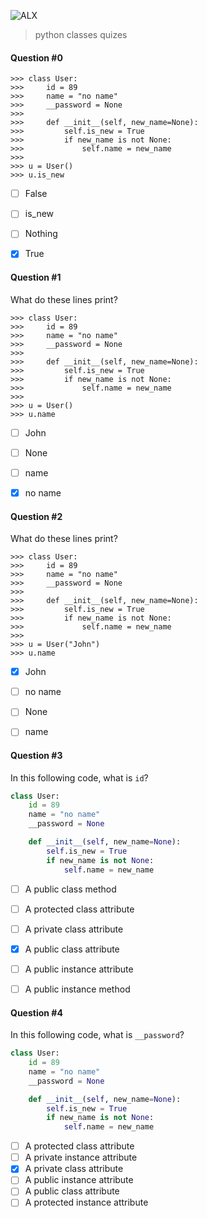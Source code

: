 ![ALX](https://assets.imaginablefutures.com/media/images/ALX_Logo.max-200x150.png)
> python classes quizes

#### Question #0
```
>>> class User:
>>>     id = 89
>>>     name = "no name"
>>>     __password = None
>>>     
>>>     def __init__(self, new_name=None):
>>>         self.is_new = True
>>>         if new_name is not None:
>>>             self.name = new_name
>>> 
>>> u = User()
>>> u.is_new

```
* [ ] False
* [ ] is_new
* [ ] Nothing 
* [X] True


#### Question #1
What do these lines print?
```
>>> class User:
>>>     id = 89
>>>     name = "no name"
>>>     __password = None
>>>     
>>>     def __init__(self, new_name=None):
>>>         self.is_new = True
>>>         if new_name is not None:
>>>             self.name = new_name
>>> 
>>> u = User()
>>> u.name
```

* [ ] John 
* [ ] None
* [ ] name
* [X] no name


#### Question #2
What do these lines print?
```
>>> class User:
>>>     id = 89
>>>     name = "no name"
>>>     __password = None
>>>     
>>>     def __init__(self, new_name=None):
>>>         self.is_new = True
>>>         if new_name is not None:
>>>             self.name = new_name
>>> 
>>> u = User("John")
>>> u.name
```
* [X] John 
* [ ] no name
* [ ] None
* [ ] name


#### Question #3
In this following code, what is ```id```?
```python
class User:
    id = 89
    name = "no name"
    __password = None

    def __init__(self, new_name=None):
        self.is_new = True
        if new_name is not None:
            self.name = new_name
```
* [ ] A public class method
* [ ] A protected class attribute
* [ ] A private class attribute
* [X] A public class attribute
* [ ] A public instance attribute
* [ ] A public instance method


#### Question #4
In this following code, what is ```__password```?
```python
class User:
    id = 89
    name = "no name"
    __password = None

    def __init__(self, new_name=None):
        self.is_new = True
        if new_name is not None:
            self.name = new_name
```
* [ ] A protected class attribute
* [ ] A private instance attribute
* [X] A private class attribute
* [ ] A public instance attribute
* [ ] A public class attribute
* [ ] A protected instance attribute
